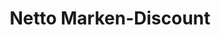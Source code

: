 ---
title: "Netto Marken-Discount"
url: /hamburg/netto-marken-discount-ahrensburger-strasse/
shop: Supermarkt
---